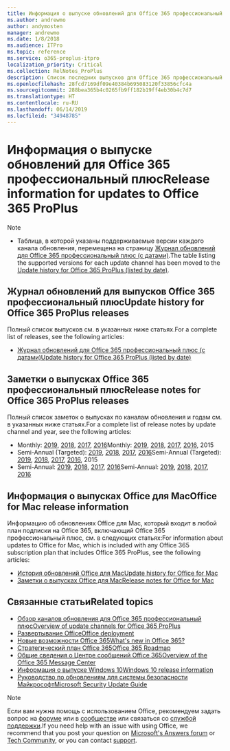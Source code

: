 ```yaml
---
title: Информация о выпуске обновлений для Office 365 профессиональный плюс
ms.author: andrewmo
author: andymosten
manager: andrewmo
ms.date: 1/8/2018
ms.audience: ITPro
ms.topic: reference
ms.service: o365-proplus-itpro
localization_priority: Critical
ms.collection: RelNotes_ProPlus
description: Список последних выпусков для Office 365 профессиональный плюс для каждого канала обновления и ссылки на заметки о выпусках и историю обновлений для ИТ-специалистов
ms.openlocfilehash: 28fcd7169df09e40384b695083120f33856cfc4a
ms.sourcegitcommit: 288bea365b4c0265fb9ff182b19ff4eb30b4c7d7
ms.translationtype: HT
ms.contentlocale: ru-RU
ms.lasthandoff: 06/14/2019
ms.locfileid: "34948785"
---
```

# <a name="release-information-for-updates-to-office-365-proplus"></a><span data-ttu-id="25634-103">Информация о выпуске обновлений для Office 365 профессиональный плюс</span><span class="sxs-lookup"><span data-stu-id="25634-103">Release information for updates to Office 365 ProPlus</span></span>

> [!NOTE]
> - <span data-ttu-id="25634-104">Таблица, в которой указаны поддерживаемые версии каждого канала обновления, перемещена на страницу [Журнал обновлений для Office 365 профессиональный плюс (с датами)](update-history-office365-proplus-by-date.md).</span><span class="sxs-lookup"><span data-stu-id="25634-104">The table listing the supported versions for each update channel has been moved to the [Update history for Office 365 ProPlus (listed by date)](update-history-office365-proplus-by-date.md).</span></span>



## <a name="update-history-for-office-365-proplus-releases"></a><span data-ttu-id="25634-105">Журнал обновлений для выпусков Office 365 профессиональный плюс</span><span class="sxs-lookup"><span data-stu-id="25634-105">Update history for Office 365 ProPlus releases</span></span>

<span data-ttu-id="25634-106">Полный список выпусков см. в указанных ниже статьях.</span><span class="sxs-lookup"><span data-stu-id="25634-106">For a complete list of releases, see the following articles:</span></span>
 - [<span data-ttu-id="25634-107">Журнал обновлений для Office 365 профессиональный плюс (с датами)</span><span class="sxs-lookup"><span data-stu-id="25634-107">Update history for Office 365 ProPlus (listed by date)</span></span>](update-history-office365-proplus-by-date.md)

## <a name="release-notes-for-office-365-proplus-releases"></a><span data-ttu-id="25634-108">Заметки о выпусках Office 365 профессиональный плюс</span><span class="sxs-lookup"><span data-stu-id="25634-108">Release notes for Office 365 ProPlus releases</span></span>

<span data-ttu-id="25634-109">Полный список заметок о выпусках по каналам обновления и годам см. в указанных ниже статьях.</span><span class="sxs-lookup"><span data-stu-id="25634-109">For a complete list of release notes by update channel and year, see the following articles:</span></span>
 - <span data-ttu-id="25634-110">Monthly: [2019](monthly-channel-2019.md), [2018](monthly-channel-2018.md), [2017](monthly-channel-2017.md), [2016](monthly-channel-2016.md)</span><span class="sxs-lookup"><span data-stu-id="25634-110">Monthly: [2019](monthly-channel-2019.md), [2018](monthly-channel-2018.md), [2017](monthly-channel-2017.md), [2016](monthly-channel-2016.md), 2015</span></span>
 - <span data-ttu-id="25634-111">Semi-Annual (Targeted): [2019](semi-annual-channel-targeted-2019.md), [2018](semi-annual-channel-targeted-2018.md), [2017](semi-annual-channel-targeted-2017.md), [2016](semi-annual-channel-targeted-2016.md)</span><span class="sxs-lookup"><span data-stu-id="25634-111">Semi-Annual (Targeted): [2019](semi-annual-channel-targeted-2019.md), [2018](semi-annual-channel-targeted-2018.md), [2017](semi-annual-channel-targeted-2017.md), [2016](semi-annual-channel-targeted-2016.md), 2015</span></span>
 - <span data-ttu-id="25634-112">Semi-Annual: [2019](semi-annual-channel-2019.md), [2018](semi-annual-channel-2018.md), [2017](semi-annual-channel-2017.md), [2016](semi-annual-channel-2016.md)</span><span class="sxs-lookup"><span data-stu-id="25634-112">Semi-Annual: [2019](semi-annual-channel-2019.md), [2018](semi-annual-channel-2018.md), [2017](semi-annual-channel-2017.md), [2016](semi-annual-channel-2016.md)</span></span>

## <a name="office-for-mac-release-information"></a><span data-ttu-id="25634-113">Информация о выпусках Office для Mac</span><span class="sxs-lookup"><span data-stu-id="25634-113">Office for Mac release information</span></span>

<span data-ttu-id="25634-114">Информацию об обновлениях Office для Mac, который входит в любой план подписки на Office 365, включающий Office 365 профессиональный плюс, см. в следующих статьях:</span><span class="sxs-lookup"><span data-stu-id="25634-114">For information about updates to Office for Mac, which is included with any Office 365 subscription plan that includes Office 365 ProPlus, see the following articles:</span></span>
 - [<span data-ttu-id="25634-115">История обновлений Office для Mac</span><span class="sxs-lookup"><span data-stu-id="25634-115">Update history for Office for Mac</span></span>](update-history-office-for-mac.md)
 - [<span data-ttu-id="25634-116">Заметки о выпусках Office для Mac</span><span class="sxs-lookup"><span data-stu-id="25634-116">Release notes for Office for Mac</span></span>](release-notes-office-for-mac.md)


## <a name="related-topics"></a><span data-ttu-id="25634-117">Связанные статьи</span><span class="sxs-lookup"><span data-stu-id="25634-117">Related topics</span></span>

- [<span data-ttu-id="25634-118">Обзор каналов обновления для Office 365 профессиональный плюс</span><span class="sxs-lookup"><span data-stu-id="25634-118">Overview of update channels for Office 365 ProPlus</span></span>](https://docs.microsoft.com/DeployOffice/overview-of-update-channels-for-office-365-proplus)
- [<span data-ttu-id="25634-119">Развертывание Office</span><span class="sxs-lookup"><span data-stu-id="25634-119">Office deployment</span></span>](https://docs.microsoft.com/deployoffice/)
- [<span data-ttu-id="25634-120">Новые возможности Office 365</span><span class="sxs-lookup"><span data-stu-id="25634-120">What's new in Office 365?</span></span>](https://support.office.com/article/95c8d81d-08ba-42c1-914f-bca4603e1426)
- [<span data-ttu-id="25634-121">Стратегический план Office 365</span><span class="sxs-lookup"><span data-stu-id="25634-121">Office 365 Roadmap</span></span>](https://products.office.com/business/office-365-roadmap)
- [<span data-ttu-id="25634-122">Общие сведения о Центре сообщений Office 365</span><span class="sxs-lookup"><span data-stu-id="25634-122">Overview of the Office 365 Message Center</span></span>](https://support.office.com/article/38fb3333-bfcc-4340-a37b-deda509c2093)
- [<span data-ttu-id="25634-123">Информация о выпуске Windows 10</span><span class="sxs-lookup"><span data-stu-id="25634-123">Windows 10 release information</span></span>](https://www.microsoft.com/itpro/windows-10/release-information)
- [<span data-ttu-id="25634-124">Руководство по обновлениям для системы безопасности Майкрософт</span><span class="sxs-lookup"><span data-stu-id="25634-124">Microsoft Security Update Guide</span></span>](https://portal.msrc.microsoft.com/)

> [!NOTE]
> <span data-ttu-id="25634-125">Если вам нужна помощь с использованием Office, рекомендуем задать вопрос на [форуме](https://answers.microsoft.com/) или в [сообществе](https://techcommunity.microsoft.com/) или связаться со [службой поддержки](https://support.microsoft.com/contactus).</span><span class="sxs-lookup"><span data-stu-id="25634-125">If you need help with an issue with using Office, we recommend that you post your question on [Microsoft's Answers forum](https://answers.microsoft.com/) or [Tech Community](https://techcommunity.microsoft.com/), or you can contact [support](https://support.microsoft.com/contactus).</span></span>
